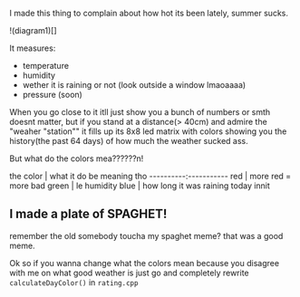 I made this thing to complain about how hot its been lately, summer sucks.

!(diagram1)[]

It measures:

- temperature
- humidity
- wether it is raining or not (look outside a window lmaoaaaa)
- pressure (soon)

When you go close to it itll just show you a bunch of numbers or smth doesnt matter,
  but if you stand at a distance(> 40cm) and admire the "weaher "station"" it fills up its
8x8 led matrix with colors showing you the history(the past 64 days) of how much the weather
sucked ass.

But what do the colors mea??????n!

the color | what it do be meaning tho
----------:-----------
red       | more red = more bad
green     | le humidity
blue      | how long it was raining today innit

## I made a plate of SPAGHET!

remember the old somebody toucha my spaghet meme? that was a good meme.

Ok so if you wanna change what the colors mean because you disagree with me on what good
weather is just go and completely rewrite `calculateDayColor()` in `rating.cpp`

